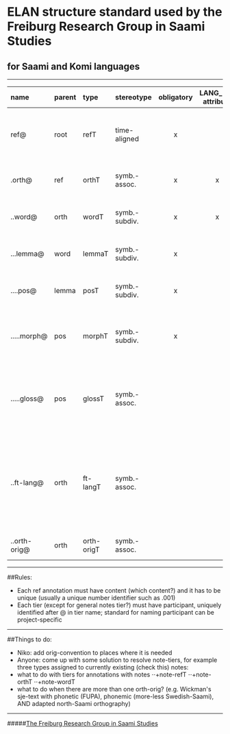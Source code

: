 # ELAN structure standard used by the Freiburg Research Group in Saami Studies
## for Saami and Komi languages

***

|name|parent|type|stereotype|obligatory|LANG_REF attribute|purpose|
|:---|:-----|:---|:---------|:--------:|:----------------:|:------|
|ref@|root|refT|time-aligned|x| |Uniquely identifies annotation (utterance for a speaker); pattern: .0024?|
|.orth@|ref|orthT|symb.-assoc.|x|x|Standard orthography; input for FST-script|
|..word@|orth|wordT|symb.-subdiv.|x|x|Wordform; Extracted by FST-script; input for FST|
|...lemma@|word|lemmaT|symb.-subdiv.|x| |Lists lemma/possible lemmas; output from FST |
|....pos@|lemma|posT|symb.-subdiv.|x| |Lists part of speech for lemma; output from FST|
|.....morph@|pos|morphT|symb.-subdiv.|x| |Lists values for morphological categories (Giellatekno-style); output from FST|
|.....gloss@|pos|glossT|symb.-assoc.| | |English gloss for each PoS of each lemma; extracted from sje lexical database; currently only used for sje|
|..ft-lang@|orth|ft-langT|symb.-assoc.| | |Free translation of orth; ‘lang’ is replaced with specific language (eng=english, deu=deutsch -- use ISO-codes?); can have multiple derivations|
|..orth-orig@|orth|orth-origT|symb.-assoc.| | |Orthography used in the original source|



***

##Rules:

+ Each ref annotation must have content (which content?) and it has to be unique (usually a unique number identifier such as .001)
+ Each tier (except for general notes tier?) must have participant, uniquely identified after @ in tier name; standard for naming participant can be project-specific


***

##Things to do:
+ Niko: add orig-convention to places where it is needed
+ Anyone: come up with some solution to resolve note-tiers, for example three types assigned to currently existing (check this) notes:
+ what to do with tiers for annotations with notes
⋅⋅+note-refT
⋅⋅+note-orthT
⋅⋅+note-wordT
+ what to do when there are more than one orth-orig? (e.g. Wickman's sje-text with phonetic (FUPA), phonemic (more-less Swedish-Saami), AND adapted north-Saami orthography)


***
#####[The Freiburg Research Group in Saami Studies](http://saami.uni-freiburg.de)
